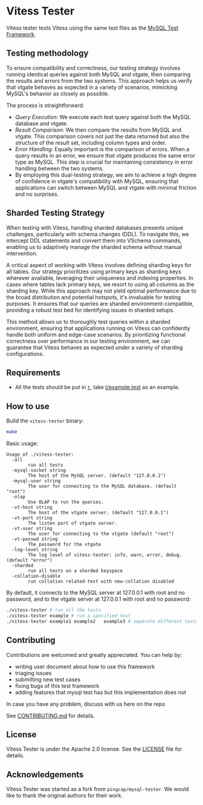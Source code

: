 # Vitess Tester

Vitess tester tests Vitess using the same test files as the [MySQL Test Framework](https://github.com/mysql/mysql-server/tree/8.0/mysql-test).

## Testing methodology

To ensure compatibility and correctness, our testing strategy involves running identical queries against both MySQL and vtgate, then comparing the results and errors from the two systems. This approach helps us verify that vtgate behaves as expected in a variety of scenarios, mimicking MySQL's behavior as closely as possible.

The process is straightforward:
* *Query Execution*: We execute each test query against both the MySQL database and vtgate.
* *Result Comparison*: We then compare the results from MySQL and vtgate. This comparison covers not just the data returned but also the structure of the result set, including column types and order.
* *Error Handling*: Equally important is the comparison of errors. When a query results in an error, we ensure that vtgate produces the same error type as MySQL. This step is crucial for maintaining consistency in error handling between the two systems.
* By employing this dual-testing strategy, we aim to achieve a high degree of confidence in vtgate's compatibility with MySQL, ensuring that applications can switch between MySQL and vtgate with minimal friction and no surprises.


## Sharded Testing Strategy
When testing with Vitess, handling sharded databases presents unique challenges, particularly with schema changes (DDL). To navigate this, we intercept DDL statements and convert them into VSchema commands, enabling us to adaptively manage the sharded schema without manual intervention.

A critical aspect of working with Vitess involves defining sharding keys for all tables. Our strategy prioritizes using primary keys as sharding keys wherever available, leveraging their uniqueness and indexing properties. In cases where tables lack primary keys, we resort to using all columns as the sharding key. While this approach may not yield optimal performance due to the broad distribution and potential hotspots, it's invaluable for testing purposes. It ensures that our queries are sharded environment-compatible, providing a robust test bed for identifying issues in sharded setups.

This method allows us to thoroughly test queries within a sharded environment, ensuring that applications running on Vitess can confidently handle both uniform and edge-case scenarios. By prioritizing functional correctness over performance in our testing environment, we can guarantee that Vitess behaves as expected under a variety of sharding configurations.


## Requirements

- All the tests should be put in [`t`](./t), take [t/example.test](./t/example.test) as an example.

## How to use

Build the `vitess-tester` binary:
```sh
make
```

Basic usage:
```
Usage of ./vitess-tester:
  -all
        run all tests
  -mysql-socket string
        The host of the MySQL server. (default "127.0.0.1")
  -mysql-user string
        The user for connecting to the MySQL database. (default "root")
  -olap
        Use OLAP to run the queries.
  -vt-host string
        The host of the vtgate server. (default "127.0.0.1")
  -vt-port string
        The listen port of vtgate server.
  -vt-user string
        The user for connecting to the vtgate (default "root")
  -vt-passwd string
        The password for the vtgate
  -log-level string
        The log level of vitess-tester: info, warn, error, debug. (default "error")
  -sharded
        run all tests on a sharded keyspace
  -collation-disable
        run collation related-test with new-collation disabled
```

By default, it connects to the MySQL server at 127.0.0.1 with root and no password, and to the vtgate server at 127.0.0.1 with root and no password:

```sh
./vitess-tester # run all the tests
./vitess-tester example # run a specified test
./vitess-tester example1 example2   example3 # seperate different tests with one or more spaces
```

## Contributing

Contributions are welcomed and greatly appreciated. You can help by:

- writing user document about how to use this framework
- triaging issues
- submitting new test cases
- fixing bugs of this test framework
- adding features that mysql test has but this implementation does not

In case you have any problem, discuss with us here on the repo

See [CONTRIBUTING.md](./CONTRIBUTING.md) for details.

## License

Vitess Tester is under the Apache 2.0 license. See the [LICENSE](./LICENSE) file for details.

## Acknowledgements

Vitess Tester was started as a fork from `pingcap/mysql-tester`. We would like to thank the original authors for their work.
